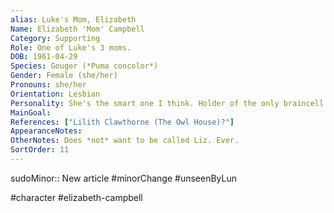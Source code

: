 ```yaml
---
alias: Luke's Mom, Elizabeth
Name: Elizabeth 'Mom' Campbell
Category: Supporting
Role: One of Luke's 3 moms.
DOB: 1961-04-29
Species: Gouger (*Puma concolor*)
Gender: Female (she/her)
Pronouns: she/her
Orientation: Lesbian
Personality: She's the smart one I think. Holder of the only braincell in the entire Campbell family.
MainGoal:
References: ["Lilith Clawthorne (The Owl House)?"]
AppearanceNotes:
OtherNotes: Does *not* want to be called Liz. Ever.
SortOrder: 11
---
```


sudoMinor:: New article
#minorChange #unseenByLun 

#character #elizabeth-campbell